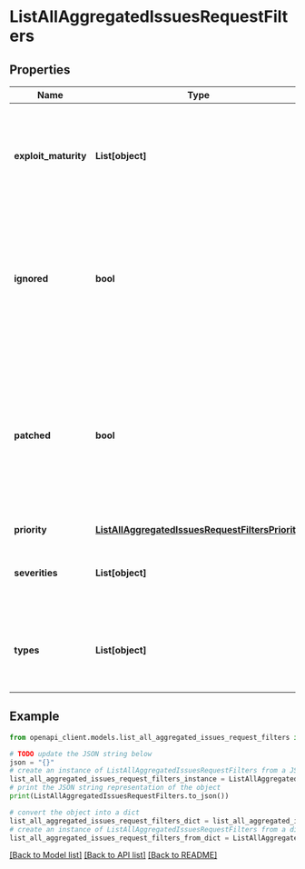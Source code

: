# ListAllAggregatedIssuesRequestFilters


## Properties

Name | Type | Description | Notes
------------ | ------------- | ------------- | -------------
**exploit_maturity** | **List[object]** | The exploit maturity levels of issues to filter the results by (Non-IaC projects only) | [optional] 
**ignored** | **bool** | If set to &#x60;true&#x60;, only include issues which are ignored, if set to &#x60;false&#x60;, only include issues which are not ignored | [optional] 
**patched** | **bool** | If set to &#x60;true&#x60;, only include issues which are patched, if set to &#x60;false&#x60;, only include issues which are not patched (Non-IaC projects only) | [optional] 
**priority** | [**ListAllAggregatedIssuesRequestFiltersPriority**](ListAllAggregatedIssuesRequestFiltersPriority.md) |  | [optional] 
**severities** | **List[object]** | The severity levels of issues to filter the results by | [optional] 
**types** | **List[object]** | The type of issues to filter the results by (Non-IaC projects only) | [optional] 

## Example

```python
from openapi_client.models.list_all_aggregated_issues_request_filters import ListAllAggregatedIssuesRequestFilters

# TODO update the JSON string below
json = "{}"
# create an instance of ListAllAggregatedIssuesRequestFilters from a JSON string
list_all_aggregated_issues_request_filters_instance = ListAllAggregatedIssuesRequestFilters.from_json(json)
# print the JSON string representation of the object
print(ListAllAggregatedIssuesRequestFilters.to_json())

# convert the object into a dict
list_all_aggregated_issues_request_filters_dict = list_all_aggregated_issues_request_filters_instance.to_dict()
# create an instance of ListAllAggregatedIssuesRequestFilters from a dict
list_all_aggregated_issues_request_filters_from_dict = ListAllAggregatedIssuesRequestFilters.from_dict(list_all_aggregated_issues_request_filters_dict)
```
[[Back to Model list]](../README.md#documentation-for-models) [[Back to API list]](../README.md#documentation-for-api-endpoints) [[Back to README]](../README.md)


